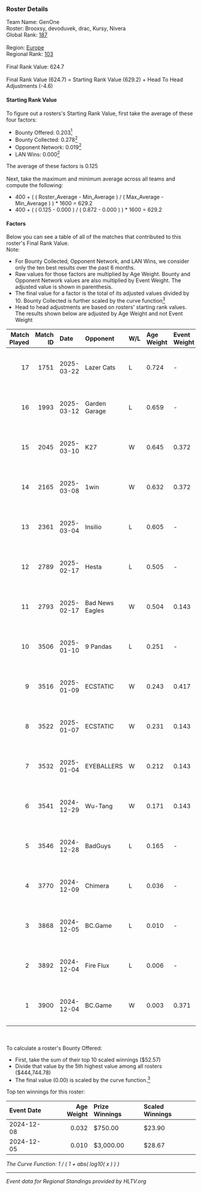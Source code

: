 ### Roster Details<br />
Team Name: GenOne<br />
Roster: Brooxsy, devoduvek, drac, Kursy, Nivera<br />
Global Rank: [187](../../standings_global_2025_06_02.md)<br />
<br />
Region: [Europe]( ../../standings_europe_2025_06_02.md)<br />
Regional Rank: [103]( ../../standings_europe_2025_06_02.md)<br />
<br />
Final Rank Value:  624.7<br />
<br />
Final Rank Value (624.7) = Starting Rank Value (629.2) + Head To Head Adjustments (-4.6)<br />

#### Starting Rank Value<br />
To figure out a rosters's Starting Rank Value, first take the average of these four factors:<br />
- Bounty Offered: 0.203[<sup>1</sup>](#table2)
- Bounty Collected: 0.278[<sup>2</sup>](#table1)
- Opponent Network: 0.019[<sup>2</sup>](#table1)
- LAN Wins: 0.000[<sup>2</sup>](#table1)

The average of these factors is 0.125<br />
<br />
Next, take the maximum and minimum average across all teams and compute the following:<br />
- 400 + ( ( Roster_Average - Min_Average ) / ( Max_Average - Min_Average ) ) * 1600 = 629.2
- 400 + ( ( 0.125 - 0.000 ) / ( 0.872 - 0.000 ) ) * 1600 = 629.2


#### Factors<br />
Below you can see a table of all of the matches that contributed to this roster's Final Rank Value.<br />
Note:<br />

- For Bounty Collected, Opponent Network, and LAN Wins, we consider only the ten best results over the past 6 months.
- Raw values for those factors are multiplied by Age Weight. Bounty and Opponent Network values are also multiplied by Event Weight. The adjusted value is shown in parenthesis.
- The final value for a factor is the total of its adjusted values divided by 10. Bounty Collected is further scaled by the curve function[<sup>3</sup>](#curveFunction)
- Head to head adjustments are based on rosters' starting rank values. The results shown below are adjusted by Age Weight and not Event Weight
<span id="table1"></span><br />


| Match Played | Match ID | Date       | Opponent        | W/L | Age Weight | Event Weight | Bounty Collected | Opponent Network | LAN Wins  | H2H Adj. | Roster                                  |
| -: | -: | :- | :- | :- | :- | :- | :- | :- | :- | -: | :- |
|           17 |     1751 | 2025-03-22 | Lazer Cats      | L   | 0.724      | -            | -                | -                | -         |   -16.56 | Brooxsy, devoduvek, drac, Kursy, Nivera |
|           16 |     1993 | 2025-03-12 | Garden Garage   | L   | 0.659      | -            | -                | -                | -         |   -10.78 | Brooxsy, devoduvek, drac, JACKZ, Kursy  |
|           15 |     2045 | 2025-03-10 | K27             | W   | 0.645      | 0.372        | 0.001 (0.000)    | 0.069 (0.017)    | 0 (0.000) |     9.33 | Brooxsy, devoduvek, drac, JACKZ, Kursy  |
|           14 |     2165 | 2025-03-08 | 1win            | W   | 0.632      | 0.372        | 0.011 (0.003)    | 0.140 (0.033)    | 0 (0.000) |    13.86 | Brooxsy, devoduvek, drac, JACKZ, Kursy  |
|           13 |     2361 | 2025-03-04 | Insilio         | L   | 0.605      | -            | -                | -                | -         |   -12.68 | Brooxsy, devoduvek, drac, JACKZ, Kursy  |
|           12 |     2789 | 2025-02-17 | Hesta           | L   | 0.505      | -            | -                | -                | -         |    -9.63 | Brooxsy, devoduvek, drac, JACKZ, Kursy  |
|           11 |     2793 | 2025-02-17 | Bad News Eagles | W   | 0.504      | 0.143        | 0.003 (0.000)    | 0.041 (0.003)    | 0 (0.000) |     8.20 | Brooxsy, devoduvek, drac, JACKZ, Kursy  |
|           10 |     3506 | 2025-01-10 | 9 Pandas        | L   | 0.251      | -            | -                | -                | -         |    -1.28 | Brooxsy, devoduvek, drac, JACKZ, Kursy  |
|            9 |     3516 | 2025-01-09 | ECSTATIC        | W   | 0.243      | 0.417        | 0.163 (0.017)    | 1.000 (0.101)    | 0 (0.000) |     7.33 | Brooxsy, devoduvek, drac, JACKZ, Kursy  |
|            8 |     3522 | 2025-01-07 | ECSTATIC        | W   | 0.231      | 0.143        | 0.163 (0.005)    | 1.000 (0.033)    | 0 (0.000) |     6.99 | Brooxsy, devoduvek, drac, JACKZ, Kursy  |
|            7 |     3532 | 2025-01-04 | EYEBALLERS      | W   | 0.212      | 0.143        | 0.003 (0.000)    | 0.106 (0.003)    | 0 (0.000) |     3.84 | Brooxsy, devoduvek, drac, JACKZ, Kursy  |
|            6 |     3541 | 2024-12-29 | Wu-Tang         | W   | 0.171      | 0.143        | 0.000 (0.000)    | 0.000 (0.000)    | 0 (0.000) |     1.18 | Brooxsy, devoduvek, drac, JACKZ, Kursy  |
|            5 |     3546 | 2024-12-28 | BadGuys         | L   | 0.165      | -            | -                | -                | -         |    -3.66 | Brooxsy, devoduvek, drac, JACKZ, Kursy  |
|            4 |     3770 | 2024-12-09 | Chimera         | L   | 0.036      | -            | -                | -                | -         |    -0.51 | Brooxsy, devoduvek, drac, JACKZ, Kursy  |
|            3 |     3868 | 2024-12-05 | BC.Game         | L   | 0.010      | -            | -                | -                | -         |    -0.18 | Brooxsy, devoduvek, drac, JACKZ, Kursy  |
|            2 |     3892 | 2024-12-04 | Fire Flux       | L   | 0.006      | -            | -                | -                | -         |    -0.04 | Brooxsy, devoduvek, drac, JACKZ, Kursy  |
|            1 |     3900 | 2024-12-04 | BC.Game         | W   | 0.003      | 0.371        | 0.000 (0.000)    | 0.001 (0.000)    | 0 (0.000) |     0.04 | Brooxsy, devoduvek, drac, JACKZ, Kursy  |

<br />
<span id="table2"></span><br />
To calculate a roster's Bounty Offered:<br />

- First, take the sum of their top 10 scaled winnings ($52.57)
- Divide that value by the 5th highest value among all rosters ($444,744.78)
- The final value (0.00) is scaled by the curve function.[<sup>3</sup>](#curveFunction)

Top ten winnings for this roster:<br />

| Event Date | Age Weight | Prize Winnings | Scaled Winnings |
| :- | -: | :- | :- |
| 2024-12-08 |      0.032 | $750.00        | $23.90          |
| 2024-12-05 |      0.010 | $3,000.00      | $28.67          |


<span id="curveFunction"></span>_The Curve Function: 1 / ( 1 + abs( log10( x ) ) )_<br />

---
_Event data for Regional Standings provided by HLTV.org_<br />
